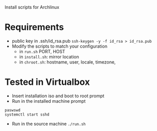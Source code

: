 Install scripts for Archlinux

# Requirements

- public key in .ssh/id_rsa.pub
`ssh-keygen -y -f id_rsa > id_rsa.pub`
- Modify the scripts to match your configuration
  - in `run.sh` PORT, HOST
  - in `install.sh`: mirror location
  - in `chroot.sh`: hostname, user, locale, timezone, 

# Tested in Virtualbox

- Insert installation iso and boot to root prompt
- Run in the installed machine prompt
```
paswswd
systemctl start sshd
```
- Run in the source machine
`./run.sh`
